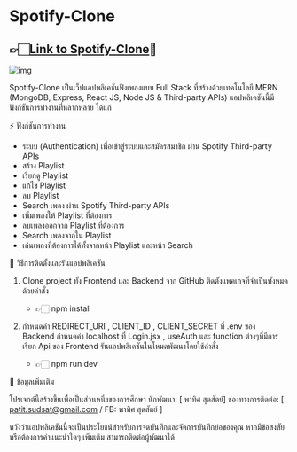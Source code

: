 # **Spotify-Clone**

## 👉🏻[**Link to Spotify-Clone**](https://spotify-frontend-beta.vercel.app/)💫 

[![img](https://drive.google.com/uc?export=view&id=1buFbKe1wAD77mVhF77QHS3YLQFBSgsQi)](https://spotify-frontend-beta.vercel.app/)
 
Spotify-Clone เป็นเว็ปแอปพลิเคชันฟังเพลงแบบ Full Stack ที่สร้างด้วยเทคโนโลยี MERN (MongoDB, Express, React JS, Node JS & Third-party APIs) แอปพลิเคชันนี้มีฟังก์ชันการทำงานที่หลากหลาย ได้แก่

⚡ ฟังก์ชันการทำงาน

* ระบบ (Authentication) เพื่อเข้าสู่ระบบและสมัครสมาชิก ผ่าน Spotify Third-party APIs
* สร้าง Playlist
* เรียกดู Playlist
* แก้ไข Playlist
* ลบ Playlist
* Search เพลง ผ่าน Spotify Third-party APIs 
* เพิ่มเพลงให้ Playlist ที่ต้องการ 
* ลบเพลงออกจาก Playlist ที่ต้องการ 
* Search เพลงจากใน Playlist
* เล่นเพลงที่ต้องการได้ทั้งจากหน้า Playlist และหน้า Search


🚀 วิธีการติดตั้งและรันแอปพลิเคชัน

1. Clone project ทั้ง Frontend และ Backend จาก GitHub 
ติดตั้งแพคเกจที่จำเป็นทั้งหมดด้วยคำสั่ง

    * 👉🏻 npm install

2. กำหนดค่า REDIRECT_URI , CLIENT_ID , CLIENT_SECRET ที่ .env ของ Backend 
กำหนดค่า localhost ที่ Login.jsx , useAuth และ function ต่างๆที่มีการเรียก Api ของ Frontend
รันแอปพลิเคชันในโหมดพัฒนาโดยใช้คำสั่ง

    * 👉🏻 npm run dev




📝 ข้อมูลเพิ่มเติม

โปรเจกต์นี้สร้างขึ้นเพื่อเป็นส่วนหนึ่งของการศึกษา
นักพัฒนา: [ พาทิศ สุดสัตย์]
ช่องทางการติดต่อ: [ patit.sudsat@gmail.com / FB: พาทิศ สุดสัตย์ ]

หวังว่าแอปพลิเคชันนี้จะเป็นประโยชน์สำหรับการจดบันทึกและจัดการบันทึกย่อของคุณ หากมีข้อสงสัยหรือต้องการคำแนะนำใดๆ เพิ่มเติม สามารถติดต่อผู้พัฒนาได้